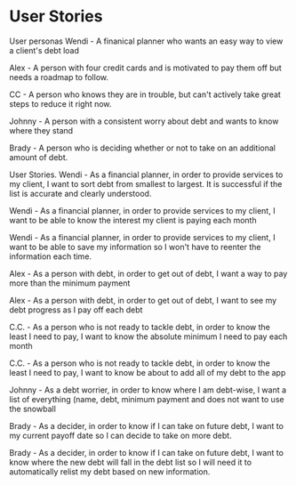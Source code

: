 User Stories
=============

User personas
Wendi - A finanical planner who wants an easy way to view a client's debt load

Alex - A person with four credit cards and is motivated to pay them off but needs a roadmap to follow.

CC - A person who knows they are in trouble, but can't actively take great steps to reduce it right now.

Johnny - A person with a consistent worry about debt and wants to know where they stand

Brady - A person who is deciding whether or not to take on an additional amount of debt.

User Stories.
Wendi - As a financial planner, in order to provide services to my client, I want to sort debt from smallest to largest. It is successful if the list is accurate and clearly understood.

Wendi - As a financial planner, in order to provide services to my client, I want to be able to know the interest my client is paying each month

Wendi - As a financial planner, in order to provide services to my client, I want to be able to save my information so I won't have to reenter the information each time.


Alex - As a person with debt, in order to get out of debt, I want a way to pay more than the minimum payment

Alex - As a person with debt, in order to get out of debt, I want to see my debt progress as I pay off each debt

C.C. - As a person who is not ready to tackle debt, in order to know the least I need to pay, I want to know the absolute minimum I need to pay each month

C.C. - As a person who is not ready to tackle debt, in order to know the least I need to pay, I want to know be about to add all of my debt to the app

Johnny - As a debt worrier, in order to know where I am debt-wise, I want a list of everything (name, debt, minimum payment and does not want to use the snowball

Brady - As a decider, in order to know if I can take on future debt, I want to my current payoff date so I can decide to take on more debt.

Brady - As a decider, in order to know if I can take on future debt, I want to know where the new debt will fall in the debt list so I will need it to automatically relist my debt based on new information.

